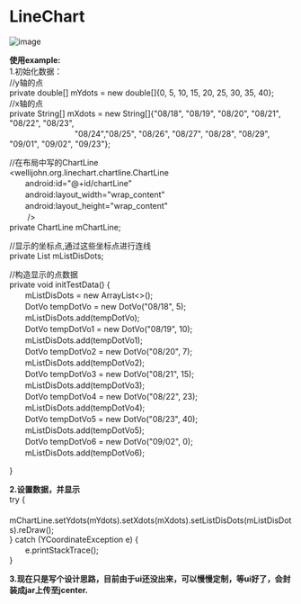 # LineChart
![image](https://github.com/WelliJohn/LineChart/blob/master/imgs/shitu.gif)

<b>使用example:</b><br>
1.初始化数据：<br>
//y轴的点<br>
private double[] mYdots = new double[]{0, 5, 10, 15, 20, 25, 30, 35, 40};<br>
//x轴的点<br>
private String[] mXdots = new String[]{"08/18", "08/19", "08/20", "08/21", "08/22", "08/23",<br>　　　　　　　　 "08/24","08/25", "08/26", "08/27", "08/28", "08/29", "09/01", "09/02", "09/23"};<br>

//在布局中写的ChartLine<br>
<wellijohn.org.linechart.chartline.ChartLine<br>
        　　android:id="@+id/chartLine"<br>
        　　android:layout_width="wrap_content"<br>
        　　android:layout_height="wrap_content"<br>
       　　 /><br>
private ChartLine mChartLine;<br>


//显示的坐标点,通过这些坐标点进行连线<br>
private List<DotVo> mListDisDots;<br>

//构造显示的点数据<br>
private void initTestData() {<br>
　　mListDisDots = new ArrayList<>();<br>
　　DotVo tempDotVo = new DotVo("08/18", 5);<br>
　　mListDisDots.add(tempDotVo);<br>
　　DotVo tempDotVo1 = new DotVo("08/19", 10);<br>
　　mListDisDots.add(tempDotVo1);<br>
　　DotVo tempDotVo2 = new DotVo("08/20", 7);<br>
　　mListDisDots.add(tempDotVo2);<br>
　　DotVo tempDotVo3 = new DotVo("08/21", 15);<br>
　　mListDisDots.add(tempDotVo3);<br>
　　DotVo tempDotVo4 = new DotVo("08/22", 23);<br>
　　mListDisDots.add(tempDotVo4);<br>
　　DotVo tempDotVo5 = new DotVo("08/23", 40);<br>
　　mListDisDots.add(tempDotVo5);<br>
　　DotVo tempDotVo6 = new DotVo("09/02", 0);<br>
　　mListDisDots.add(tempDotVo6);<br>

}

<b>2.设置数据，并显示</b><br>
try {<br>
    　　mChartLine.setYdots(mYdots).setXdots(mXdots).setListDisDots(mListDisDots).reDraw();<br>
} catch (YCoordinateException e) {<br>
    　　e.printStackTrace();<br>
}<br>

<b>3.现在只是写个设计思路，目前由于ui还没出来，可以慢慢定制，等ui好了，会封装成jar上传至jcenter.</b><br>





